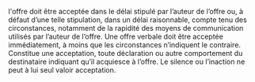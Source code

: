 l'offre doit être acceptée dans le délai stipulé par l’auteur de l’offre ou, à défaut
d’une telle stipulation, dans un délai raisonnable, compte tenu des circonstances, notamment
de la rapidité des moyens de communication utilisés par l’auteur de l’offre. Une offre verbale
doit être acceptée immédiatement, à moins que les circonstances n’indiquent le contraire.
Constitue une acceptation, toute déclaration ou autre comportement du destinataire indiquant
qu’il acquiesce à l’offre. Le silence ou l’inaction ne peut à lui seul valoir acceptation.